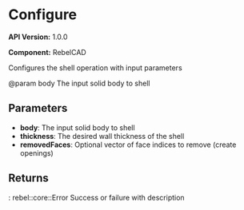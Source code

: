 # Configure

**API Version:** 1.0.0

**Component:** RebelCAD

Configures the shell operation with input parameters

@param body The input solid body to shell

## Parameters

- **body**: The input solid body to shell
- **thickness**: The desired wall thickness of the shell
- **removedFaces**: Optional vector of face indices to remove (create openings)

## Returns

: rebel::core::Error Success or failure with description

